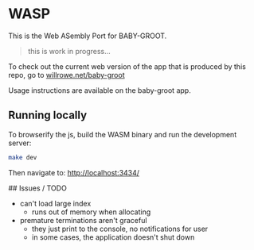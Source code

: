 # WASP

This is the Web ASembly Port for BABY-GROOT.

> this is work in progress...

To check out the current web version of the app that is produced by this repo, go to [willrowe.net/baby-groot](https://willrowe.net/baby-groot)

Usage instructions are available on the baby-groot app.

## Running locally

To browserify the js, build the WASM binary and run the development server:

``` bash
make dev
```

Then navigate to: [http://localhost:3434/](http://localhost:3434/)

## Issues / TODO

* can't load large index
  * runs out of memory when allocating
* premature terminations aren't graceful
  * they just print to the console, no notifications for user
  * in some cases, the application doesn't shut down
